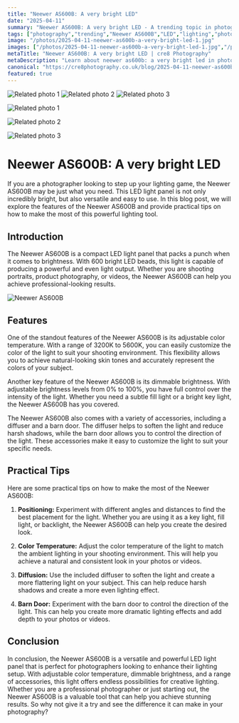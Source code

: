 ```yaml
---
title: "Neewer AS600B: A very bright LED"
date: "2025-04-11"
summary: "Neewer AS600B: A very bright LED - A trending topic in photography."
tags: ["photography","trending","Neewer AS600B","LED","lighting","photographer","adjustable color temperature","dimmable brightness","diffuser","barn door","positioning","color temperature"]
image: "/photos/2025-04-11-neewer-as600b-a-very-bright-led-1.jpg"
images: ["/photos/2025-04-11-neewer-as600b-a-very-bright-led-1.jpg","/photos/2025-04-11-neewer-as600b-a-very-bright-led-2.jpg","/photos/2025-04-11-neewer-as600b-a-very-bright-led-3.jpg"]
metaTitle: "Neewer AS600B: A very bright LED | cre8 Photography"
metaDescription: "Learn about neewer as600b: a very bright led in photography with practical tips and insights."
canonical: "https://cre8photography.co.uk/blog/2025-04-11-neewer-as600b-a-very-bright-led"
featured: true
---
```


<!-- Gallery as HTML -->

<div class="grid grid-cols-1 sm:grid-cols-2 md:grid-cols-3 gap-4">
  <img src="/photos/2025-04-11-neewer-as600b-a-very-bright-led-1.jpg" alt="Related photo 1" class="w-full rounded-lg" />
<img src="/photos/2025-04-11-neewer-as600b-a-very-bright-led-2.jpg" alt="Related photo 2" class="w-full rounded-lg" />
<img src="/photos/2025-04-11-neewer-as600b-a-very-bright-led-3.jpg" alt="Related photo 3" class="w-full rounded-lg" />
</div>


<!-- Gallery as Markdown -->
![Related photo 1](/photos/2025-04-11-neewer-as600b-a-very-bright-led-1.jpg)


![Related photo 2](/photos/2025-04-11-neewer-as600b-a-very-bright-led-2.jpg)


![Related photo 3](/photos/2025-04-11-neewer-as600b-a-very-bright-led-3.jpg)



# Neewer AS600B: A very bright LED

If you are a photographer looking to step up your lighting game, the Neewer AS600B may be just what you need. This LED light panel is not only incredibly bright, but also versatile and easy to use. In this blog post, we will explore the features of the Neewer AS600B and provide practical tips on how to make the most of this powerful lighting tool.

## Introduction

The Neewer AS600B is a compact LED light panel that packs a punch when it comes to brightness. With 600 bright LED beads, this light is capable of producing a powerful and even light output. Whether you are shooting portraits, product photography, or videos, the Neewer AS600B can help you achieve professional-looking results.

![Neewer AS600B](/path/to/image)

## Features

One of the standout features of the Neewer AS600B is its adjustable color temperature. With a range of 3200K to 5600K, you can easily customize the color of the light to suit your shooting environment. This flexibility allows you to achieve natural-looking skin tones and accurately represent the colors of your subject.

Another key feature of the Neewer AS600B is its dimmable brightness. With adjustable brightness levels from 0% to 100%, you have full control over the intensity of the light. Whether you need a subtle fill light or a bright key light, the Neewer AS600B has you covered.

The Neewer AS600B also comes with a variety of accessories, including a diffuser and a barn door. The diffuser helps to soften the light and reduce harsh shadows, while the barn door allows you to control the direction of the light. These accessories make it easy to customize the light to suit your specific needs.

## Practical Tips

Here are some practical tips on how to make the most of the Neewer AS600B:

1. **Positioning:** Experiment with different angles and distances to find the best placement for the light. Whether you are using it as a key light, fill light, or backlight, the Neewer AS600B can help you create the desired look.

2. **Color Temperature:** Adjust the color temperature of the light to match the ambient lighting in your shooting environment. This will help you achieve a natural and consistent look in your photos or videos.

3. **Diffusion:** Use the included diffuser to soften the light and create a more flattering light on your subject. This can help reduce harsh shadows and create a more even lighting effect.

4. **Barn Door:** Experiment with the barn door to control the direction of the light. This can help you create more dramatic lighting effects and add depth to your photos or videos.

## Conclusion

In conclusion, the Neewer AS600B is a versatile and powerful LED light panel that is perfect for photographers looking to enhance their lighting setup. With adjustable color temperature, dimmable brightness, and a range of accessories, this light offers endless possibilities for creative lighting. Whether you are a professional photographer or just starting out, the Neewer AS600B is a valuable tool that can help you achieve stunning results. So why not give it a try and see the difference it can make in your photography?

